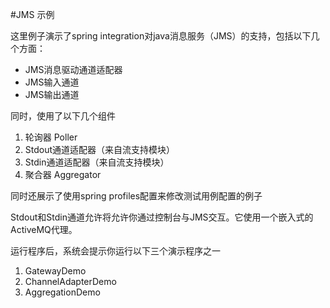 #JMS 示例

这里例子演示了spring integration对java消息服务（JMS）的支持，包括以下几个方面：

* JMS消息驱动通道适配器
* JMS输入通道
* JMS输出通道

同时，使用了以下几个组件

1. 轮询器 Poller
2. Stdout通道适配器（来自流支持模块）
3. Stdin通道适配器（来自流支持模块）
4. 聚合器 Aggregator

同时还展示了使用spring profiles配置来修改测试用例配置的例子

Stdout和Stdin通道允许将允许你通过控制台与JMS交互。它使用一个嵌入式的ActiveMQ代理。

运行程序后，系统会提示你运行以下三个演示程序之一
1. GatewayDemo
2. ChannelAdapterDemo
3. AggregationDemo


